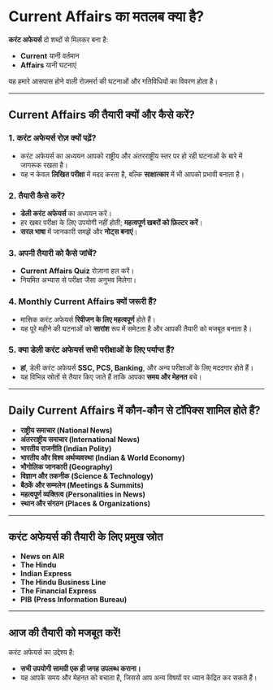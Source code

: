 # Current Affairs का मतलब क्या है?  
**करंट अफेयर्स** दो शब्दों से मिलकर बना है:  
- **Current** यानी वर्तमान  
- **Affairs** यानी घटनाएं  

यह हमारे आसपास होने वाली रोज़मर्रा की घटनाओं और गतिविधियों का विवरण होता है।  

---

## Current Affairs की तैयारी क्यों और कैसे करें?  

### 1. करंट अफेयर्स रोज़ क्यों पढ़ें?  
- करंट अफेयर्स का अध्ययन आपको राष्ट्रीय और अंतरराष्ट्रीय स्तर पर हो रही घटनाओं के बारे में जागरूक रखता है।  
- यह न केवल **लिखित परीक्षा** में मदद करता है, बल्कि **साक्षात्कार** में भी आपको प्रभावी बनाता है।  

### 2. तैयारी कैसे करें?  
- **डेली करंट अफेयर्स** का अध्ययन करें।  
- हर खबर परीक्षा के लिए उपयोगी नहीं होती; **महत्वपूर्ण खबरों को फ़िल्टर करें**।  
- **सरल भाषा** में जानकारी समझें और **नोट्स बनाएं**।  

### 3. अपनी तैयारी को कैसे जांचें?  
- **Current Affairs Quiz** रोज़ाना हल करें।  
- नियमित अभ्यास से परीक्षा जैसा अनुभव मिलेगा।  

### 4. Monthly Current Affairs क्यों जरूरी हैं?  
- मासिक करंट अफेयर्स **रिवीजन के लिए महत्वपूर्ण** होते हैं।  
- यह पूरे महीने की घटनाओं को **सारांश** रूप में समेटता है और आपकी तैयारी को मजबूत बनाता है।  

### 5. क्या डेली करंट अफेयर्स सभी परीक्षाओं के लिए पर्याप्त हैं?  
- **हां**, डेली करंट अफेयर्स **SSC, PCS, Banking**, और अन्य परीक्षाओं के लिए मददगार होते हैं।  
- यह विभिन्न स्रोतों से तैयार किए जाते हैं ताकि आपका **समय और मेहनत** बचे।  

---

## Daily Current Affairs में कौन-कौन से टॉपिक्स शामिल होते हैं?  
- **राष्ट्रीय समाचार (National News)**  
- **अंतरराष्ट्रीय समाचार (International News)**  
- **भारतीय राजनीति (Indian Polity)**  
- **भारतीय और विश्व अर्थव्यवस्था (Indian & World Economy)**  
- **भौगोलिक जानकारी (Geography)**  
- **विज्ञान और तकनीक (Science & Technology)**  
- **बैठकें और सम्मलेन (Meetings & Summits)**  
- **महत्वपूर्ण व्यक्तित्व (Personalities in News)**  
- **स्थान और संगठन (Places & Organizations)**  

---

## करंट अफेयर्स की तैयारी के लिए प्रमुख स्रोत  
- **News on AIR**  
- **The Hindu**  
- **Indian Express**  
- **The Hindu Business Line**  
- **The Financial Express**  
- **PIB (Press Information Bureau)**  

---

## आज की तैयारी को मजबूत करें!  
करंट अफेयर्स का उद्देश्य है:  
- **सभी उपयोगी सामग्री एक ही जगह उपलब्ध कराना।**  
- यह आपके समय और मेहनत को बचाता है, जिससे आप अन्य विषयों पर ध्यान केंद्रित कर सकते हैं।  
